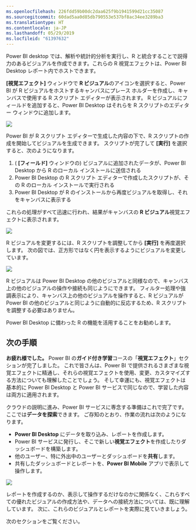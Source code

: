 ```yaml
---
ms.openlocfilehash: 226fdd59b00dc2daa625f9b1941599d21cc35087
ms.sourcegitcommit: 60dad5aa0d85db790553e537bf8ac34ee3289ba3
ms.translationtype: HT
ms.contentlocale: ja-JP
ms.lasthandoff: 05/29/2019
ms.locfileid: "61397632"
---
```

Power BI desktop では、解析や統計的分析を実行し、R と統合することで説得力のあるビジュアルを作成できます。これらの R 視覚エフェクトは、Power BI Desktop レポート内でホストできます。

**[視覚エフェクト]** ウィンドウで **R ビジュアル**のアイコンを選択すると、Power BI が R ビジュアルをホストするキャンバスにプレース ホルダーを作成し、キャンバスで使用する R スクリプト エディターが表示されます。 R ビジュアルにフィールドを追加すると、Power BI Desktop はそれらを R スクリプトのエディター ウィンドウに追加します。

![](media/3-11h-r-visual-integration/3-11h_1.png)

Power BI が R スクリプト エディターで生成した内容の下で、R スクリプトの作成を開始してビジュアルを生成できます。 スクリプトが完了して **[実行]** を選択すると、次のようになります。

1. ( **[フィールド]** ウィンドウの) ビジュアルに追加されたデータが、Power BI Desktop から R のローカル インストールに送信される
2. Power BI Desktop の R スクリプト エディターで作成したスクリプトが、その R のローカル インストールで実行される
3. Power BI Desktop が R のインストールから再度ビジュアルを取得し、それをキャンバスに表示する

これらの処理がすべて迅速に行われ、結果がキャンバスの **R ビジュアル**視覚エフェクトに表示されます。

![](media/3-11h-r-visual-integration/3-11h_2.png)

R ビジュアルを変更するには、R スクリプトを調整してから **[実行]** を再度選択します。 次の図では、正方形ではなく円を表示するようにビジュアルを変更しています。

![](media/3-11h-r-visual-integration/3-11h_3.png)

R ビジュアルは Power BI Desktop の他のビジュアルと同様なので、キャンバス上の他のビジュアルの操作や接続も同じようにできます。 フィルター処理や強調表示により、キャンバス上の他のビジュアルを操作すると、R ビジュアルが Power BI の他のビジュアルと同じように自動的に反応するため、R スクリプトを調整する必要はありません。

Power BI Desktop に備わった R の機能を活用することをお勧めします。

## <a name="next-steps"></a>次の手順
**お疲れ様でした。** Power BI の**ガイド付き学習**コースの「**視覚エフェクト**」セクションが完了しました。 これで皆さんは、Power BI で提供されるさまざまな視覚エフェクトに精通し、それらの視覚エフェクトを使用、変更、カスタマイズする方法についても理解したことでしょう。 そして幸運にも、視覚エフェクトは基本的に Power BI Desktop と Power BI サービスで同じなので、学習した内容は両方に適用されます。

クラウドの説明に進み、Power BI サービスに専念する準備はこれで完了です。ここでは**データを探索**できます。 ご存知のとおり、作業の流れは次のようになります。

* **Power BI Desktop** にデータを取り込み、レポートを作成します。
* Power BI サービスに発行し、そこで新しい**視覚エフェクト**を作成したりダッシュボードを構築します。
* 他のユーザー、特に外出中のユーザーとダッシュボードを**共有**します。
* 共有したダッシュボードとレポートを、**Power BI Mobile** アプリで表示して操作します。

![](media/3-11h-r-visual-integration/c0a1_1.png)

レポートを作成するのか、表示して操作するだけなのかに関係なく、これらすべての優れたビジュアルの作成方法や、データへの接続方法については、既に理解しています。 次に、これらのビジュアルとレポートを実際に見ていきましょう。

次のセクションをご覧ください。

